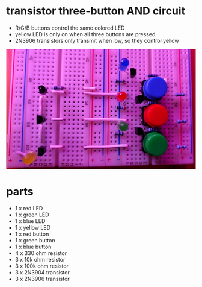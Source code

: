 # transistor three-button AND circuit

- R/G/B buttons control the same colored LED
- yellow LED is only on when all three buttons are pressed
- 2N3906 transistors only transmit when low, so they control yellow

![example](https://github.com/dulrich/arduino/blob/master/transistor_three_button_and/example.jpg?raw=true)

# parts

- 1 x red LED
- 1 x green LED
- 1 x blue LED
- 1 x yellow LED
- 1 x red button
- 1 x green button
- 1 x blue button
- 4 x 330 ohm resistor
- 3 x 10k ohm resistor
- 3 x 100k ohm resistor
- 3 x 2N3904 transistor
- 3 x 2N3906 transistor
